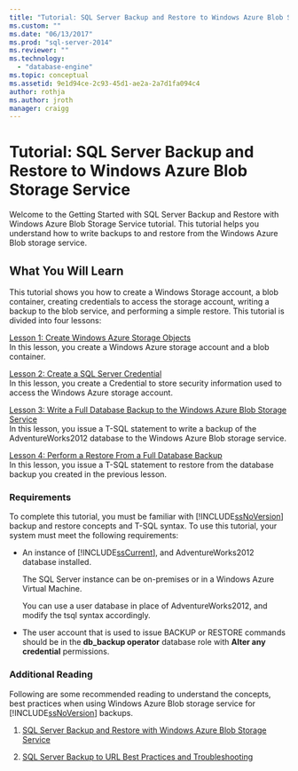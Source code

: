 ```yaml
---
title: "Tutorial: SQL Server Backup and Restore to Windows Azure Blob Storage Service | Microsoft Docs"
ms.custom: ""
ms.date: "06/13/2017"
ms.prod: "sql-server-2014"
ms.reviewer: ""
ms.technology: 
  - "database-engine"
ms.topic: conceptual
ms.assetid: 9e1d94ce-2c93-45d1-ae2a-2a7d1fa094c4
author: rothja
ms.author: jroth
manager: craigg
---
```

# Tutorial: SQL Server Backup and Restore to Windows Azure Blob Storage Service
  Welcome to the Getting Started with SQL Server Backup and Restore with Windows Azure Blob Storage Service tutorial. This tutorial helps you understand how to write backups to and restore from the Windows Azure Blob storage service.  
  
## What You Will Learn  
 This tutorial shows you how to create a Windows Storage account, a blob container, creating credentials to access the storage account, writing a backup to the blob service, and performing a simple restore. This tutorial is divided into four lessons:  
  
 [Lesson 1: Create Windows Azure Storage Objects](../tutorials/lesson-1-create-windows-azure-storage-objects.md)  
 In this lesson, you create a Windows Azure storage account and a blob container.  
  
 [Lesson 2: Create a SQL Server Credential](../tutorials/lesson-2-create-a-sql-server-credential.md)  
 In this lesson, you create a Credential to store security information used to access the Windows Azure storage account.  
  
 [Lesson 3: Write a Full Database Backup to the Windows Azure Blob Storage Service](../tutorials/lesson-3-write-a-full-database-backup-to-the-windows-azure-blob-storage-service.md)  
 In this lesson, you issue a T-SQL statement to write a backup of the AdventureWorks2012 database to the Windows Azure Blob storage service.  
  
 [Lesson 4: Perform a Restore From a Full Database Backup](../tutorials/lesson-4-perform-a-restore-from-a-full-database-backup.md)  
 In this lesson, you issue a T-SQL statement to restore from the database backup you created in the previous lesson.  
  
### Requirements  
 To complete this tutorial, you must be familiar with [!INCLUDE[ssNoVersion](../includes/ssnoversion-md.md)] backup and restore concepts and T-SQL syntax. To use this tutorial, your system must meet the following requirements:  
  
-   An instance of [!INCLUDE[ssCurrent](../includes/sscurrent-md.md)], and AdventureWorks2012 database installed.  
  
     The SQL Server instance can be on-premises or in a Windows Azure Virtual Machine.  
  
     You can use a user database in place of AdventureWorks2012, and modify the tsql syntax accordingly.  
  
-   The user account that is used to issue BACKUP or RESTORE commands should be in the **db_backup operator** database role with **Alter any credential** permissions.  
  
### Additional Reading  
 Following are some recommended reading to understand the concepts, best practices when using Windows Azure Blob storage service for [!INCLUDE[ssNoVersion](../includes/ssnoversion-md.md)] backups.  
  
1.  [SQL Server Backup and Restore with Windows Azure Blob Storage Service](backup-restore/sql-server-backup-and-restore-with-microsoft-azure-blob-storage-service.md)  
  
2.  [SQL Server Backup to URL Best Practices and Troubleshooting](backup-restore/sql-server-backup-to-url-best-practices-and-troubleshooting.md)  
  
  
